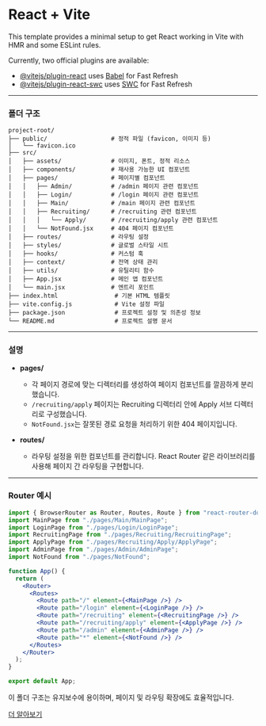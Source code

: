 # React + Vite

This template provides a minimal setup to get React working in Vite with HMR and some ESLint rules.

Currently, two official plugins are available:

- [@vitejs/plugin-react](https://github.com/vitejs/vite-plugin-react/blob/main/packages/plugin-react/README.md) uses [Babel](https://babeljs.io/) for Fast Refresh
- [@vitejs/plugin-react-swc](https://github.com/vitejs/vite-plugin-react-swc) uses [SWC](https://swc.rs/) for Fast Refresh



---

### **폴더 구조**
```
project-root/
├── public/                  # 정적 파일 (favicon, 이미지 등)
│   └── favicon.ico
├── src/
│   ├── assets/              # 이미지, 폰트, 정적 리소스
│   ├── components/          # 재사용 가능한 UI 컴포넌트
│   ├── pages/               # 페이지별 컴포넌트
│   │   ├── Admin/           # /admin 페이지 관련 컴포넌트
│   │   ├── Login/           # /login 페이지 관련 컴포넌트
│   │   ├── Main/            # /main 페이지 관련 컴포넌트
│   │   ├── Recruiting/      # /recruiting 관련 컴포넌트
│   │   │   └── Apply/       # /recruiting/apply 관련 컴포넌트
│   │   └── NotFound.jsx     # 404 페이지 컴포넌트
│   ├── routes/              # 라우팅 설정
│   ├── styles/              # 글로벌 스타일 시트
│   ├── hooks/               # 커스텀 훅
│   ├── context/             # 전역 상태 관리
│   ├── utils/               # 유틸리티 함수
│   ├── App.jsx              # 메인 앱 컴포넌트
│   └── main.jsx             # 엔트리 포인트
├── index.html                # 기본 HTML 템플릿
├── vite.config.js            # Vite 설정 파일
├── package.json              # 프로젝트 설정 및 의존성 정보
└── README.md                 # 프로젝트 설명 문서
```

---

### **설명**
- **pages/**
  - 각 페이지 경로에 맞는 디렉터리를 생성하여 페이지 컴포넌트를 깔끔하게 분리했습니다.
  - `/recruiting/apply` 페이지는 Recruiting 디렉터리 안에 Apply 서브 디렉터리로 구성했습니다.
  - `NotFound.jsx`는 잘못된 경로 요청을 처리하기 위한 404 페이지입니다.
  
- **routes/**
  - 라우팅 설정을 위한 컴포넌트를 관리합니다. React Router 같은 라이브러리를 사용해 페이지 간 라우팅을 구현합니다.

---

### **Router 예시**
```jsx
import { BrowserRouter as Router, Routes, Route } from "react-router-dom";
import MainPage from "./pages/Main/MainPage";
import LoginPage from "./pages/Login/LoginPage";
import RecruitingPage from "./pages/Recruiting/RecruitingPage";
import ApplyPage from "./pages/Recruiting/Apply/ApplyPage";
import AdminPage from "./pages/Admin/AdminPage";
import NotFound from "./pages/NotFound";

function App() {
  return (
    <Router>
      <Routes>
        <Route path="/" element={<MainPage />} />
        <Route path="/login" element={<LoginPage />} />
        <Route path="/recruiting" element={<RecruitingPage />} />
        <Route path="/recruiting/apply" element={<ApplyPage />} />
        <Route path="/admin" element={<AdminPage />} />
        <Route path="*" element={<NotFound />} />
      </Routes>
    </Router>
  );
}

export default App;
```

이 폴더 구조는 유지보수에 용이하며, 페이지 및 라우팅 확장에도 효율적입니다.   

[더 알아보기](https://gptonline.ai/ko/)